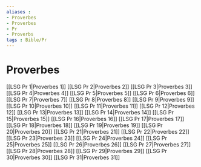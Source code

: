 ```yaml
---
aliases : 
- Proverbes
- Proverbes
- Pr
- Proverbs
tags : Bible/Pr
---
```


# Proverbes

[[LSG Pr 1|Proverbes 1]]
[[LSG Pr 2|Proverbes 2]]
[[LSG Pr 3|Proverbes 3]]
[[LSG Pr 4|Proverbes 4]]
[[LSG Pr 5|Proverbes 5]]
[[LSG Pr 6|Proverbes 6]]
[[LSG Pr 7|Proverbes 7]]
[[LSG Pr 8|Proverbes 8]]
[[LSG Pr 9|Proverbes 9]]
[[LSG Pr 10|Proverbes 10]]
[[LSG Pr 11|Proverbes 11]]
[[LSG Pr 12|Proverbes 12]]
[[LSG Pr 13|Proverbes 13]]
[[LSG Pr 14|Proverbes 14]]
[[LSG Pr 15|Proverbes 15]]
[[LSG Pr 16|Proverbes 16]]
[[LSG Pr 17|Proverbes 17]]
[[LSG Pr 18|Proverbes 18]]
[[LSG Pr 19|Proverbes 19]]
[[LSG Pr 20|Proverbes 20]]
[[LSG Pr 21|Proverbes 21]]
[[LSG Pr 22|Proverbes 22]]
[[LSG Pr 23|Proverbes 23]]
[[LSG Pr 24|Proverbes 24]]
[[LSG Pr 25|Proverbes 25]]
[[LSG Pr 26|Proverbes 26]]
[[LSG Pr 27|Proverbes 27]]
[[LSG Pr 28|Proverbes 28]]
[[LSG Pr 29|Proverbes 29]]
[[LSG Pr 30|Proverbes 30]]
[[LSG Pr 31|Proverbes 31]]
